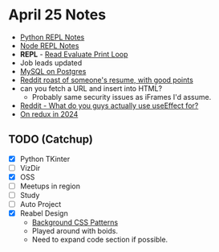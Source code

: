 # April 25 Notes

- [Python REPL Notes](https://realpython.com/python-repl/)
- [Node REPL Notes](https://nodejs.org/en/learn/command-line/how-to-use-the-nodejs-repl)
- **REPL** - [Read Evaluate Print Loop](https://en.wikipedia.org/wiki/Read%E2%80%93eval%E2%80%93print_loop)
- Job leads updated
- [MySQL on Postgres](https://hachyderm.io/@tobyhede/112329476255728961)
- [Reddit roast of someone's resume, with good points](https://www.reddit.com/r/webdev/comments/1ccsqwj/roast_request_why_cant_i_land_a_job/)
- can you fetch a URL and insert into HTML?
    - Probably same security issues as iFrames I'd assume.
- [Reddit - What do you guys actually use useEffect for?](https://www.reddit.com/r/reactjs/comments/11yr541/what_do_you_actually_use_useeffect_for/)
- [ On redux in 2024 ](https://www.reddit.com/r/reactjs/comments/1aiol7c/why_i_shouldnt_or_should_use_redux/)


## TODO (Catchup)

- [x] Python TKinter
- [ ] VizDir
- [x] OSS
- [ ] Meetups in region
- [ ] Study
- [ ] Auto Project
- [x] Reabel Design
    - [Background CSS Patterns](https://www.magicpattern.design/tools/css-backgrounds)
    - Played around with boids.
    - Need to expand code section if possible.
